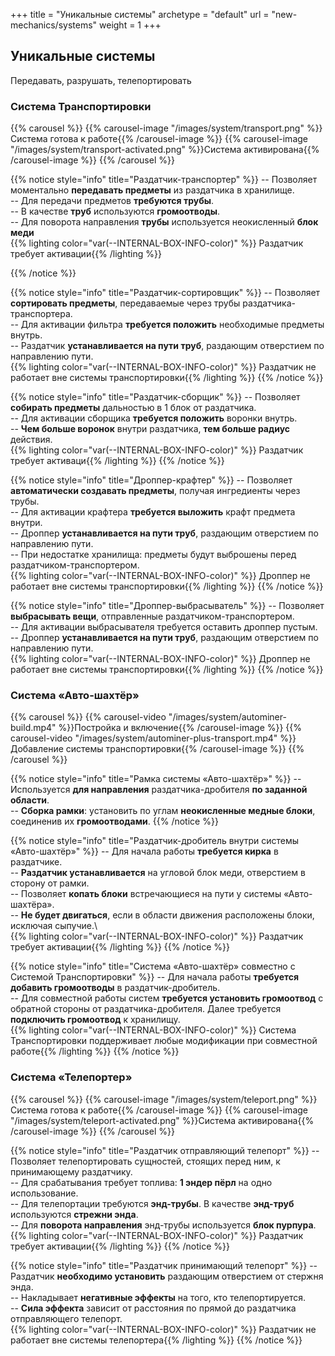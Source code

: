 +++
title = "Уникальные системы"
archetype = "default"
url = "new-mechanics/systems"
weight = 1
+++

## Уникальные системы
<gray>Передавать, разрушать, телепортировать</gray>

### Система Транспортировки
{{% carousel %}}
{{% carousel-image "/images/system/transport.png" %}}Система готова к работе{{% /carousel-image %}} 
{{% carousel-image "/images/system/transport-activated.png" %}}Система активирована{{% /carousel-image %}} 
{{% /carousel %}}

{{% notice style="info" title="Раздатчик-транспортер" %}}
-- Позволяет моментально **передавать предметы** из раздатчика в хранилище.\
-- Для передачи предметов **требуются трубы**.\
-- В качестве **труб** используются **громоотводы**.\
-- Для поворота направления **трубы** используется неокисленный **блок меди** <br> {{% lighting color="var(--INTERNAL-BOX-INFO-color)" %}} <i class="fa-solid fa-circle-exclamation fa-xs"></i> Раздатчик требует активации{{% /lighting %}}

{{% /notice %}}

{{% notice style="info" title="Раздатчик-сортировщик" %}}
-- Позволяет **сортировать предметы**, передаваемые через трубы раздатчика-транспортера.\
-- Для активации фильтра **требуется положить** необходимые предметы внутрь.\
-- Раздатчик **устанавливается на пути труб**, раздающим отверстием по направлению пути. <br> {{% lighting color="var(--INTERNAL-BOX-INFO-color)" %}} <i class="fa-solid fa-circle-exclamation fa-xs"></i> Раздатчик не работает вне системы транспортировки{{% /lighting %}}
{{% /notice %}}

{{% notice style="info" title="Раздатчик-сборщик" %}}
-- Позволяет **собирать предметы** дальностью в 1 блок от раздатчика.\
-- Для активации сборщика **требуется положить** воронки внутрь.\
-- **Чем больше воронок** внутри раздатчика, **тем больше радиус** действия. <br> {{% lighting color="var(--INTERNAL-BOX-INFO-color)" %}} <i class="fa-solid fa-circle-exclamation fa-xs"></i> Раздатчик требует активаци{{% /lighting %}}
{{% /notice %}}

{{% notice style="info" title="Дроппер-крафтер" %}}
-- Позволяет **автоматически создавать предметы**, получая ингредиенты через трубы.\
-- Для активации крафтера **требуется выложить** крафт предмета внутри.\
-- Дроппер **устанавливается на пути труб**, раздающим отверстием по направлению пути.\
-- При недостатке хранилища: предметы будут выброшены перед раздатчиком-транспортером. <br> {{% lighting color="var(--INTERNAL-BOX-INFO-color)" %}} <i class="fa-solid fa-circle-exclamation fa-xs"></i> Дроппер не работает вне системы транспортировки{{% /lighting %}}
{{% /notice %}}

{{% notice style="info" title="Дроппер-выбрасыватель" %}}
-- Позволяет **выбрасывать вещи**, отправленные раздатчиком-транспортером.\
-- Для активации выбрасывателя требуется оставить дроппер пустым.\
-- Дроппер **устанавливается на пути труб**, раздающим отверстием по направлению пути. <br> {{% lighting color="var(--INTERNAL-BOX-INFO-color)" %}} <i class="fa-solid fa-circle-exclamation fa-xs"></i> Дроппер не работает вне системы транспортировки{{% /lighting %}}
{{% /notice %}}

### Система «Авто-шахтёр»

{{% carousel %}}
{{% carousel-video "/images/system/autominer-build.mp4" %}}Постройка и включение{{% /carousel-image %}} 
{{% carousel-video "/images/system/autominer-plus-transport.mp4" %}}Добавление системы транспортировки{{% /carousel-image %}} 
{{% /carousel %}}

{{% notice style="info" title="Рамка системы «Авто-шахтёр»" %}}
-- Используется **для направления** раздатчика-дробителя **по заданной области**.\
-- **Сборка рамки**: установить по углам **неокисленные медные блоки**, соединенив их **громоотводами**.
{{% /notice %}}

{{% notice style="info" title="Раздатчик-дробитель внутри системы «Авто-шахтёр»" %}}
-- Для начала работы **требуется кирка** в раздатчике.\
-- **Раздатчик устанавливается** на угловой блок меди, отверстием в сторону от рамки.\
-- Позволяет **копать блоки** встречающиеся на пути у системы «Авто-шахтёра».\
-- **Не будет двигаться**, если в области движения расположены блоки, исключая сыпучие.\ <br> {{% lighting color="var(--INTERNAL-BOX-INFO-color)" %}} <i class="fa-solid fa-circle-exclamation fa-xs"></i> Раздатчик требует активации{{% /lighting %}}
{{% /notice %}}

{{% notice style="info" title="Система «Авто-шахтёр» совместно с Системой Транспортировки" %}}
-- Для начала работы **требуется добавить громоотводы** в раздатчик-дробитель.\
-- Для совместной работы систем **требуется установить громоотвод** с обратной стороны от раздатчика-дробителя. Далее требуется **подключить громоотвод** к хранилищу. <br> {{% lighting color="var(--INTERNAL-BOX-INFO-color)" %}} <i class="fa-solid fa-circle-exclamation fa-xs"></i> Система Транспортировки поддерживает любые модификации при совместной работе{{% /lighting %}}
{{% /notice %}}

### Система «Телепортер»

{{% carousel %}}
{{% carousel-image "/images/system/teleport.png" %}}Система готова к работе{{% /carousel-image %}} 
{{% carousel-image "/images/system/teleport-activated.png" %}}Система активирована{{% /carousel-image %}} 
{{% /carousel %}}

{{% notice style="info" title="Раздатчик отправляющий телепорт" %}}
-- Позволяет телепортировать сущностей, стоящих перед ним, к принимающему раздатчику.\
-- Для срабатывания требует топлива: **1 эндер пёрл** на одно использование.\
-- Для телепортации требуются **энд-трубы**. В качестве **энд-труб** используются **стрежни энда**.\
-- Для **поворота направления** энд-трубы используется **блок пурпура**. <br> {{% lighting color="var(--INTERNAL-BOX-INFO-color)" %}} <i class="fa-solid fa-circle-exclamation fa-xs"></i> Раздатчик требует активации{{% /lighting %}}
{{% /notice %}}

{{% notice style="info" title="Раздатчик принимающий телепорт" %}}
-- Раздатчик **необходимо установить** раздающим отверстием от стержня энда.\
-- Накладывает **негативные эффекты** на того, кто телепортируется.\
-- **Сила эффекта** зависит от расстояния по прямой до раздатчика отправляющего телепорт. <br> {{% lighting color="var(--INTERNAL-BOX-INFO-color)" %}} <i class="fa-solid fa-circle-exclamation fa-xs"></i> Раздатчик не работает вне системы телепортера{{% /lighting %}}
{{% /notice %}}